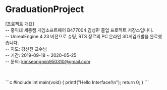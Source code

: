 ﻿# GraduationProject  
[프로젝트 개요]<br>
-- 홍익대 세종캠 게임소프트웨어 B477004 김성민 졸업 프로젝트 저장소입니다.<br>
-- UnrealEngine 4.23 버전으로 슈팅, RTS 장르의 PC 온라인 3D게임개발을 완료했습니다.<br>
-- 지도: 강신진 교수님<br>
-- 기간: 2019-09-18 ~ 2020-05-25<br>
-- 문의: kimseongmin950310@gmail.com<br>
<br>

<br>
```c
#include<stdio.h>
int main(void)
{
printf("Hello Interface!\n");
return 0;
}
```
